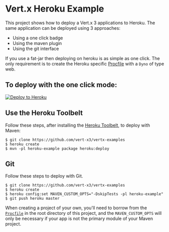 # Vert.x Heroku Example

This project shows how to deploy a Vert.x 3 applications to Heroku. The same application can be deployed using 3 approaches:

* Using a one click badge
* Using the maven plugin
* Using the git interface

If you use a fat-jar then deploying on heroku is as simple as one click. The only requirement is to create the Heroku specific [Procfile](../Procfile) with a `Dyno` of type web.

## To deploy with the one click mode:

[![Deploy to Heroku](https://www.herokucdn.com/deploy/button.png)](https://dashboard.heroku.com/new?&template=https%3A%2F%2Fgithub.com%2F6orovic%2Fvertx-examples)

## Use the Heroku Toolbelt

Follow these steps, after installing the [Heroku Toolbelt](https://toolbelt.heroku.com/), to deploy with Maven:

```sh-session
$ git clone https://github.com/vert-x3/vertx-examples
$ heroku create
$ mvn -pl heroku-example package heroku:deploy
```

## Git

Follow these steps to deploy with Git.

```sh-session
$ git clone https://github.com/vert-x3/vertx-examples
$ heroku create
$ heroku config:set MAVEN_CUSTOM_OPTS="-DskipTests -pl heroku-example"
$ git push heroku master
```

When creating a project of your own, you'll need to borrow from the [`Procfile`](https://github.com/vert-x3/vertx-examples/blob/master/Procfile) in the root directory of this project, and the `MAVEN_CUSTOM_OPTS` will only be necessary if your app is not the primary module of your Maven project.
